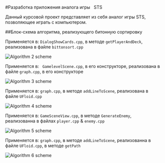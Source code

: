 #Разработка приложения аналога игры   STS

Данный курсовой проект представляет из себя аналог игры STS, позволяющее играть с компьютером.

##Блок-схема алгоритма, реализующего битонную сортировку


Применяется в: `DialogShowCards.cpp`, в методе `getPlayerAndDeck`, реализована в файле `bittonsort.cpp`


![Algorithm 2 scheme](shemes/2.png)

Применяется в: ` GamelevelScene.cpp`, в его конструкторе, реализована в файле `graph.cpp`, в его конструкторе 


![Algorithm 3 scheme](shemes/3.png)

Применяется в: `graph.cpp`, в методе `addLineToScene`, реализована в файле `UFloid.cpp`

![Algorithm 4 scheme](shemes/4.png)

Применяется в: `GameSceneView.cpp`, в методе `GenerateEnemy`, реализованна в файлах `player.cpp` & `enemy.cpp`

![Algorithm 5 scheme](shemes/5.png)

Применяется в: `graph.cpp`, в методе `addLineToScene`, реализованна в файле `UFloid.cpp`, в методе `getPath`

![Algorithm 6 scheme](shemes/6.png)
